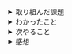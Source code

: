 <details>
<summary>取り組んだ課題</summary>

Dockerの`rails-docker-mysql`の課題

</details>

<details>
<summary>わかったこと</summary>

- Rails 6.1.6でwebpackをinstallする方法
- volume内のデータの初期化
- Password等、隠す方法

</details>

<details>
<summary>次やること</summary>

- DockerのInput課題2

</details>

<details>
<summary>感想</summary>

Dockerでwebpackをinstallするためにnodejsとyarnのversionを上げるのに苦労した。mysqlのcontainerがどうしても立ち上がらなかったが`docker system prune --force --volume`をしたらupできた。

# 勉強時間
今日: 8h00m

累計: 53h0m
